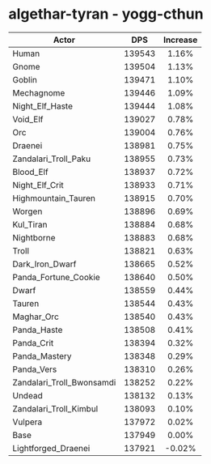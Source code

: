 # algethar-tyran - yogg-cthun
| Actor | DPS | Increase |
|---|:---:|:---:|
|Human|139543|1.16%|
|Gnome|139504|1.13%|
|Goblin|139471|1.10%|
|Mechagnome|139446|1.09%|
|Night_Elf_Haste|139444|1.08%|
|Void_Elf|139027|0.78%|
|Orc|139004|0.76%|
|Draenei|138981|0.75%|
|Zandalari_Troll_Paku|138955|0.73%|
|Blood_Elf|138937|0.72%|
|Night_Elf_Crit|138933|0.71%|
|Highmountain_Tauren|138915|0.70%|
|Worgen|138896|0.69%|
|Kul_Tiran|138884|0.68%|
|Nightborne|138883|0.68%|
|Troll|138821|0.63%|
|Dark_Iron_Dwarf|138665|0.52%|
|Panda_Fortune_Cookie|138640|0.50%|
|Dwarf|138559|0.44%|
|Tauren|138544|0.43%|
|Maghar_Orc|138540|0.43%|
|Panda_Haste|138508|0.41%|
|Panda_Crit|138394|0.32%|
|Panda_Mastery|138348|0.29%|
|Panda_Vers|138310|0.26%|
|Zandalari_Troll_Bwonsamdi|138252|0.22%|
|Undead|138132|0.13%|
|Zandalari_Troll_Kimbul|138093|0.10%|
|Vulpera|137972|0.02%|
|Base|137949|0.00%|
|Lightforged_Draenei|137921|-0.02%|
